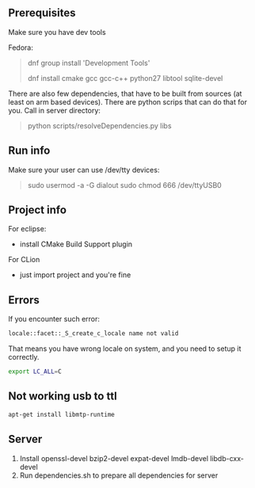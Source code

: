 ## Prerequisites
Make sure you have dev tools

Fedora:
> dnf group install 'Development Tools'	
>
> dnf install cmake gcc gcc-c++ python27 libtool sqlite-devel

There are also few dependencies, that have to be built from sources (at least on arm based devices). There are python scrips that can do that for you. Call in server directory:

> python scripts/resolveDependencies.py libs

## Run info ##

Make sure your user can use /dev/tty devices:

> sudo usermod -a -G dialout <username>
> sudo chmod 666 /dev/ttyUSB0

## Project info ##

For eclipse:

- install CMake Build Support plugin

For CLion

- just import project and you're fine

## Errors ##
If you encounter such error:
```bash
locale::facet::_S_create_c_locale name not valid
```
That means you have wrong locale on system, and you need to setup it correctly. 
```bash 
export LC_ALL=C
```

## Not working usb to ttl
```bash
apt-get install libmtp-runtime
```

## Server 
1. Install openssl-devel bzip2-devel expat-devel lmdb-devel libdb-cxx-devel
2. Run dependencies.sh to prepare all dependencies for server
